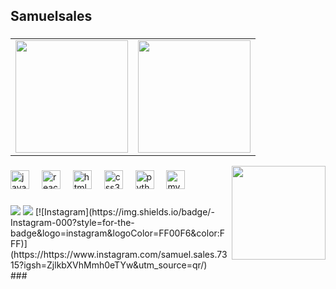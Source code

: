 <h2 align="left">Samuelsales </h2>

###


<table>
  <tr>
    <td>
      <a href="https://github.com/samuel0860">
        <img height="180em" src="https://github-readme-stats.vercel.app/api?username=samuel0860&show_icons=true&theme=tokyonight&include_all_commits=true&count_private=true"/>
      </a>
    </td>
    <td>
      <a href="https://github.com/v1ih">
        <img height="180em" src="https://github-readme-stats.vercel.app/api/top-langs/?username=samuel0860&layout=compact&langs_count=6&theme=tokyonight"/>
      </a>
    </td>
  </tr>
</table>

<img align="right" height="150" src="https://media1.giphy.com/media/v1.Y2lkPTc5MGI3NjExeG50aWJlcG5sejRrbTBkdXBwM3hlbXBwZmxydjhndHZxY2F4ajRjayZlcD12MV9pbnRlcm5hbF9naWZfYnlfaWQmY3Q9Zw/78XCFBGOlS6keY1Bil/giphy.gif"  />

###

<div align="left">
  <img src="https://cdn.jsdelivr.net/gh/devicons/devicon/icons/javascript/javascript-original.svg" height="30" alt="javascript logo"  />
  <img width="12" />
  <img src="https://cdn.jsdelivr.net/gh/devicons/devicon/icons/react/react-original.svg" height="30" alt="react logo"  />
  <img width="12" />
  <img src="https://cdn.jsdelivr.net/gh/devicons/devicon/icons/html5/html5-original.svg" height="30" alt="html5 logo"  />
  <img width="12" />
  <img src="https://cdn.jsdelivr.net/gh/devicons/devicon/icons/css3/css3-original.svg" height="30" alt="css3 logo"  />
  <img width="12" />
  <img src="https://cdn.jsdelivr.net/gh/devicons/devicon/icons/python/python-original.svg" height="30" alt="python logo"  />
  <img width="12" />
  <img src="https://cdn.jsdelivr.net/gh/devicons/devicon/icons/mysql/mysql-original.svg" height="30" alt="mysql logo"  />
</div>

###


<div> 
  <a href="mailto:muelsales08@gmail.com"><img src="https://img.shields.io/badge/-Gmail-%23333?style=for-the-badge&logo=gmail&logoColor=white" target="_blank"></a>
  <a href="https://www.linkedin.com/in/samuel-sales-a02a5726a/" target="_blank"><img src="https://img.shields.io/badge/-LinkedIn-%230077B5?style=for-the-badge&logo=linkedin&logoColor=white" target="_blank"></a> 
  [![Instagram](https://img.shields.io/badge/-Instagram-000?style=for-the-badge&logo=instagram&logoColor=FF00F6&color:FFF)](https://https://www.instagram.com/samuel.sales.7315?igsh=ZjlkbXVhMmh0eTYw&utm_source=qr/)
 
</div>
###  

